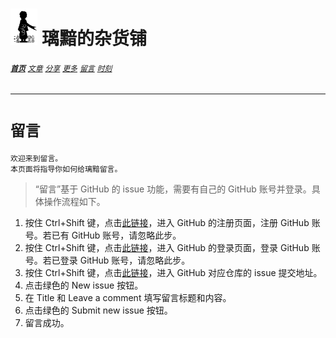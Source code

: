 # [<img src="图标.png" alt="Logo" style="zoom:7%;" />](index.html) 璃黯的杂货铺

###### **[`首页`](index.html)**		[`文章`](文章.html)		[`分享`](分享.html)		[`更多`](更多.html)		[`留言`](留言.html)		[`时刻`](时刻.html)

---

# `留言`

```
欢迎来到留言。
本页面将指导你如何给璃黯留言。
```

> “留言”基于 GitHub 的 issue 功能，需要有自己的 GitHub 账号并登录。具体操作流程如下。

1. 按住 Ctrl+Shift 键，点击[此链接](https://github.com/signup)，进入 GitHub 的注册页面，注册 GitHub 账号。若已有 GitHub 账号，请忽略此步。
2. 按住 Ctrl+Shift 键，点击[此链接](https://github.com/login)，进入 GitHub 的登录页面，登录 GitHub 账号。若已登录 GitHub 账号，请忽略此步。
3. 按住 Ctrl+Shift 键，点击[此链接](https://github.com/Tseshongfeeshur/Tseshongfeeshur.github.io/issues)，进入 GitHub 对应仓库的 issue 提交地址。
4. 点击绿色的 New issue 按钮。
5. 在 Title 和 Leave a comment 填写留言标题和内容。
6. 点击绿色的 Submit new issue 按钮。
7. 留言成功。